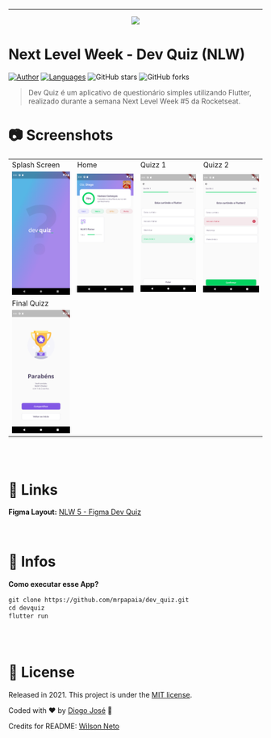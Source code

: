 <hr />

<p align="center">
  <img src="https://raw.githubusercontent.com/wilsonneto-dev/NextLevelWeek5-Flutter-Dev-Quiz/master/.github/cover.png"/>
</p>

# Next Level Week - Dev Quiz (NLW)

[![Author](https://img.shields.io/badge/author-mrpapaia-AD1256?style=flat-square)](https://github.com/souzavaltenis)
[![Languages](https://img.shields.io/github/languages/count/mrpapaia/devquiz?color=%23AD1256&style=flat-square)](#)
![GitHub stars](https://img.shields.io/github/stars/mrpapaia/devquiz?style=flat-square)
![GitHub forks](https://img.shields.io/github/forks/mrpapaia/devquiz?style=flat-square)

> Dev Quiz é um aplicativo de questionário simples utilizando Flutter, realizado durante a semana Next Level Week #5 da Rocketseat.

# 📷 Screenshots

<table>
  <tr>
    <td>Splash Screen</td>
    <td>Home</td>
    <td>Quizz 1</td>
    <td>Quizz 2</td>
  </tr>
  <tr>
    <td><img src="/screenshots/1)print_splash.png" width="200px;" alt="Splash Screen"/></td>
    <td><img src="/screenshots/2)print_home.png" width="200px;" alt="Home"/></td>
    <td><img src="/screenshots/3)print_quizz_1.png" width="200px;" alt="Quizz 1"/></td>
    <td><img src="/screenshots/4)print_quizz_2.png" width="200px;" alt="Quizz 2"/></td>
  </tr>
    <tr>
    <td>Final Quizz</td>
  </tr>
  <tr>
    <td><img src="/screenshots/5)print_quizz_final.png" width="200px;" alt="Final Quizz"/></td>
  </tr>
 </table>

<br /> <br />
# 🔗 Links

**Figma Layout:** <a target="_blank" href="https://www.figma.com/file/dKcKSGjENpxB0Rr45tEFTB/DevQuiz-Copy">NLW 5 - Figma Dev Quiz</a><br />
<br /> <br />

# 📘 Infos

**Como executar esse App?** 

```
git clone https://github.com/mrpapaia/dev_quiz.git
cd devquiz
flutter run
```

<br /> <br />
# :closed_book: License

Released in 2021.
This project is under the [MIT license](https://opensource.org/licenses/MIT).

Coded with :heart: by [Diogo José](https://github.com/mrpapaia) 🚀

Credits for README: [Wilson Neto](https://github.com/wilsonneto-dev)
